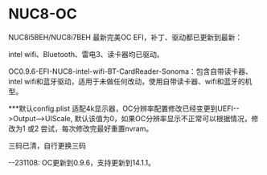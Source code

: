 # NUC8-OC

NUC8i5BEH/NUC8i7BEH 最新完美OC EFI，补丁、驱动都已更新到最新：

intel wifi、Bluetooth、雷电3、读卡器均已驱动。

OC0.9.6-EFI-NUC8-intel-wifi-BT-CardReader-Sonoma：包含自带读卡器、intel wifi和蓝牙驱动，适用于未做任何改动，使用自带读卡器、wifi和蓝牙的机型。

***默认config.plist 适配4k显示器，OC分辨率配置修改已经变更到UEFI-->Output-->UIScale, 默认该值为0，如果OC分辨率显示不正常可以根据情况，修改为1 或2 尝试，每次修改完最好重置nvram。

三码已清，自行更换三码

--231108: OC更新到0.9.6，支持更新到14.1.1。
